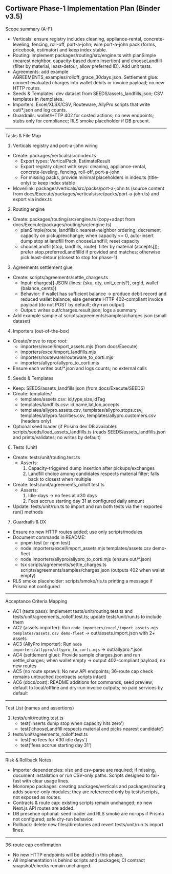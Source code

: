 ## Cortiware Phase-1 Implementation Plan (Binder v3.5)

Scope summary (A–F):
- Verticals: ensure registry includes cleaning, appliance-rental, concrete-leveling, fencing, roll-off, port-a-john; wire port-a-john pack (forms, pricebook, estimator) and keep index stable.
- Routing: implement packages/routing/src/engine.ts with planSimple (nearest neighbor, capacity-based dump insertion) and chooseLandfill (filter by material, least-detour, allow preferred ID). Add unit tests.
- Agreements: add example AGREEMENTS_examples/rolloff_grace_30days.json. Settlement glue: convert evaluated charges into wallet debits or invoice payload; no new HTTP routes.
- Seeds & Templates: dev dataset from SEEDS/assets_landfills.json; CSV templates in /templates.
- Importers: Excel/XLSX/CSV, Routeware, AllyPro scripts that write out/*.json and log counts.
- Guardrails: wallet/HTTP 402 for costed actions; no new endpoints; stubs only for compliance; RLS smoke placeholder if DB present.

---

Tasks & File Map

1) Verticals registry and port-a-john wiring
- Create: packages/verticals/src/index.ts
  - Export types: VerticalPack, EstimateResult
  - Export registry object with keys: cleaning, appliance-rental, concrete-leveling, fencing, roll-off, port-a-john
  - For missing packs, provide minimal placeholders in index.ts (title-only) to keep index stable
- Move/link: packages/verticals/src/packs/port-a-john.ts (source content from docs/Execute/packages/verticals/src/packs/port-a-john.ts) and export via index.ts

2) Routing engine
- Create: packages/routing/src/engine.ts (copy+adapt from docs/Execute/packages/routing/src/engine.ts)
  - planSimple(route, landfills): nearest-neighbor ordering; decrement capacity on pickup/exchange; when capacity <= 0, auto-insert dump stop at landfill from chooseLandfill; reset capacity
  - chooseLandfill(stop, landfills, route): filter by material (accepts[]); prefer stop.preferredLandfillId if provided and matches; otherwise pick least-detour (closest to stop for phase-1)

3) Agreements settlement glue
- Create: scripts/agreements/settle_charges.ts
  - Input: charges[] JSON (lines: {sku, qty, unit_cents?}, orgId, wallet {balance_cents})
  - Behavior: if wallet has sufficient balance → produce debit record and reduced wallet balance; else generate HTTP 402-compliant invoice payload (do not POST by default; dry-run output)
  - Output: writes out/charges.result.json; logs a summary
- Add example sample at scripts/agreements/samples/charges.json (small dataset)

4) Importers (out-of-the-box)
- Create/move to repo root:
  - importers/excel/import_assets.mjs (from docs/Execute)
  - importers/excel/import_landfills.mjs
  - importers/routeware/routeware_to_corti.mjs
  - importers/allypro/allypro_to_corti.mjs
- Ensure each writes out/*.json and logs counts; no external calls

5) Seeds & Templates
- Keep: SEEDS/assets_landfills.json (from docs/Execute/SEEDS)
- Create: templates/
  - templates/assets.csv: id,type,size,idTag
  - templates/landfills.csv: id,name,lat,lon,accepts
  - templates/allypro.assets.csv, templates/allypro.stops.csv, templates/allypro.facilities.csv, templates/allypro.customers.csv (headers only)
- Optional seed loader (if Prisma dev DB available): scripts/seeds/load_assets_landfills.ts (reads SEEDS/assets_landfills.json and prints/validates; no writes by default)

6) Tests (Unit)
- Create: tests/unit/routing.test.ts
  - Asserts:
    1. Capacity-triggered dump insertion after pickups/exchanges
    2. Landfill choice among candidates respects material filter; falls back to closest when multiple
- Create: tests/unit/agreements_rolloff.test.ts
  - Asserts:
    1. Idle-days → no fees at ≤30 days
    2. Fees accrue starting day 31 at configured daily amount
- Update: tests/unit/run.ts to import and run both tests via their exported run() methods

7) Guardrails & DX
- Ensure no new HTTP routes added; use only scripts/modules
- Document commands in README:
  - pnpm test (or npm test)
  - node importers/excel/import_assets.mjs templates/assets.csv demo-fleet
  - node importers/allypro/allypro_to_corti.mjs (ensure out/*.json)
  - tsx scripts/agreements/settle_charges.ts scripts/agreements/samples/charges.json (outputs 402 when wallet empty)
- RLS smoke placeholder: scripts/smoke/rls.ts printing a message if Prisma not configured

---

Acceptance Criteria Mapping
- AC1 (tests pass): Implement tests/unit/routing.test.ts and tests/unit/agreements_rolloff.test.ts; update tests/unit/run.ts to include them
- AC2 (assets importer): Run `node importers/excel/import_assets.mjs templates/assets.csv demo-fleet` → out/assets.import.json with 2+ assets
- AC3 (AllyPro importer): Run `node importers/allypro/allypro_to_corti.mjs` → out/allypro.*.json
- AC4 (settlement glue): Provide sample charges.json and run settle_charges; when wallet empty → output 402-compliant payload; no new routes
- AC5 (no route sprawl): No new API endpoints; 36-route cap check remains untouched (contracts scripts intact)
- AC6 (docs/cost): README additions for commands, seed preview; default to local/offline and dry-run invoice outputs; no paid services by default

---

Test List (names and assertions)
1) tests/unit/routing.test.ts
   - test('inserts dump stop when capacity hits zero')
   - test('chooseLandfill respects material and picks nearest candidate')
2) tests/unit/agreements_rolloff.test.ts
   - test('no fees for ≤30 idle days')
   - test('fees accrue starting day 31')

---

Risk & Rollback Notes
- Importer dependencies: xlsx and csv-parse are required; if missing, document installation or run CSV-only paths. Scripts designed to fail-fast with clear usage lines.
- Monorepo packages: creating packages/verticals and packages/routing adds source-only modules; they are referenced only by tests/scripts, not exposed as routes.
- Contracts & route cap: existing scripts remain unchanged; no new Next.js API routes are added.
- DB presence optional: seed loader and RLS smoke are no-ops if Prisma not configured; safe dry-run behavior.
- Rollback: delete new files/directories and revert tests/unit/run.ts import lines.

---

36-route cap confirmation
- No new HTTP endpoints will be added in this phase.
- All implementation is behind scripts and packages; CI contract snapshot/checks remain unchanged.

